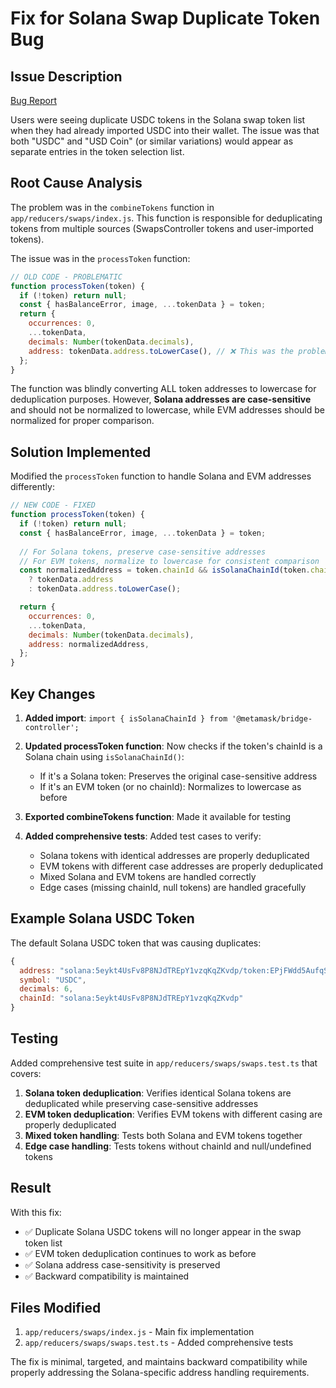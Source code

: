 # Fix for Solana Swap Duplicate Token Bug

## Issue Description
[Bug Report](https://github.com/MetaMask/metamask-mobile/issues/16195)

Users were seeing duplicate USDC tokens in the Solana swap token list when they had already imported USDC into their wallet. The issue was that both "USDC" and "USD Coin" (or similar variations) would appear as separate entries in the token selection list.

## Root Cause Analysis

The problem was in the `combineTokens` function in `app/reducers/swaps/index.js`. This function is responsible for deduplicating tokens from multiple sources (SwapsController tokens and user-imported tokens).

The issue was in the `processToken` function:

```javascript
// OLD CODE - PROBLEMATIC
function processToken(token) {
  if (!token) return null;
  const { hasBalanceError, image, ...tokenData } = token;
  return {
    occurrences: 0,
    ...tokenData,
    decimals: Number(tokenData.decimals),
    address: tokenData.address.toLowerCase(), // ❌ This was the problem!
  };
}
```

The function was blindly converting ALL token addresses to lowercase for deduplication purposes. However, **Solana addresses are case-sensitive** and should not be normalized to lowercase, while EVM addresses should be normalized for proper comparison.

## Solution Implemented

Modified the `processToken` function to handle Solana and EVM addresses differently:

```javascript
// NEW CODE - FIXED
function processToken(token) {
  if (!token) return null;
  const { hasBalanceError, image, ...tokenData } = token;
  
  // For Solana tokens, preserve case-sensitive addresses
  // For EVM tokens, normalize to lowercase for consistent comparison
  const normalizedAddress = token.chainId && isSolanaChainId(token.chainId)
    ? tokenData.address
    : tokenData.address.toLowerCase();

  return {
    occurrences: 0,
    ...tokenData,
    decimals: Number(tokenData.decimals),
    address: normalizedAddress,
  };
}
```

## Key Changes

1. **Added import**: `import { isSolanaChainId } from '@metamask/bridge-controller';`

2. **Updated processToken function**: Now checks if the token's chainId is a Solana chain using `isSolanaChainId()`:
   - If it's a Solana token: Preserves the original case-sensitive address
   - If it's an EVM token (or no chainId): Normalizes to lowercase as before

3. **Exported combineTokens function**: Made it available for testing

4. **Added comprehensive tests**: Added test cases to verify:
   - Solana tokens with identical addresses are properly deduplicated
   - EVM tokens with different case addresses are properly deduplicated  
   - Mixed Solana and EVM tokens are handled correctly
   - Edge cases (missing chainId, null tokens) are handled gracefully

## Example Solana USDC Token

The default Solana USDC token that was causing duplicates:
```javascript
{
  address: "solana:5eykt4UsFv8P8NJdTREpY1vzqKqZKvdp/token:EPjFWdd5AufqSSqeM2qN1xzybapC8G4wEGGkZwyTDt1v",
  symbol: "USDC",
  decimals: 6,
  chainId: "solana:5eykt4UsFv8P8NJdTREpY1vzqKqZKvdp"
}
```

## Testing

Added comprehensive test suite in `app/reducers/swaps/swaps.test.ts` that covers:

1. **Solana token deduplication**: Verifies identical Solana tokens are deduplicated while preserving case-sensitive addresses
2. **EVM token deduplication**: Verifies EVM tokens with different casing are properly deduplicated  
3. **Mixed token handling**: Tests both Solana and EVM tokens together
4. **Edge case handling**: Tests tokens without chainId and null/undefined tokens

## Result

With this fix:
- ✅ Duplicate Solana USDC tokens will no longer appear in the swap token list
- ✅ EVM token deduplication continues to work as before
- ✅ Solana address case-sensitivity is preserved
- ✅ Backward compatibility is maintained

## Files Modified

1. `app/reducers/swaps/index.js` - Main fix implementation
2. `app/reducers/swaps/swaps.test.ts` - Added comprehensive tests

The fix is minimal, targeted, and maintains backward compatibility while properly addressing the Solana-specific address handling requirements.